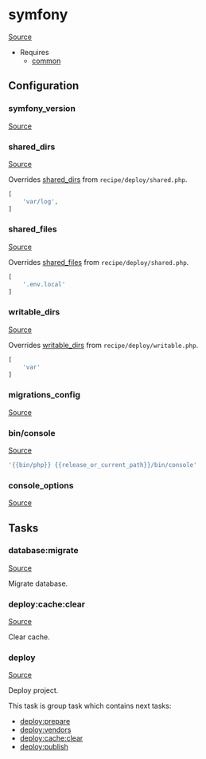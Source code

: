 <!-- DO NOT EDIT THIS FILE! -->
<!-- Instead edit recipe/symfony.php -->
<!-- Then run bin/docgen -->

# symfony

[Source](/recipe/symfony.php)



* Requires
  * [common](/docs/recipe/common.md)

## Configuration
### symfony_version
[Source](https://github.com/deployphp/deployer/blob/master/recipe/symfony.php#L8)





### shared_dirs
[Source](https://github.com/deployphp/deployer/blob/master/recipe/symfony.php#L14)

Overrides [shared_dirs](/docs/recipe/deploy/shared.md#shared_dirs) from `recipe/deploy/shared.php`.



```php title="Default value"
[
    'var/log',
]
```


### shared_files
[Source](https://github.com/deployphp/deployer/blob/master/recipe/symfony.php#L19)

Overrides [shared_files](/docs/recipe/deploy/shared.md#shared_files) from `recipe/deploy/shared.php`.



```php title="Default value"
[
    '.env.local'
]
```


### writable_dirs
[Source](https://github.com/deployphp/deployer/blob/master/recipe/symfony.php#L23)

Overrides [writable_dirs](/docs/recipe/deploy/writable.md#writable_dirs) from `recipe/deploy/writable.php`.



```php title="Default value"
[
    'var'
]
```


### migrations_config
[Source](https://github.com/deployphp/deployer/blob/master/recipe/symfony.php#L27)





### bin/console
[Source](https://github.com/deployphp/deployer/blob/master/recipe/symfony.php#L29)



```php title="Default value"
'{{bin/php}} {{release_or_current_path}}/bin/console'
```


### console_options
[Source](https://github.com/deployphp/deployer/blob/master/recipe/symfony.php#L31)






## Tasks

### database:migrate
[Source](https://github.com/deployphp/deployer/blob/master/recipe/symfony.php#L36)

Migrate database.




### deploy:cache:clear
[Source](https://github.com/deployphp/deployer/blob/master/recipe/symfony.php#L46)

Clear cache.




### deploy
[Source](https://github.com/deployphp/deployer/blob/master/recipe/symfony.php#L55)

Deploy project.




This task is group task which contains next tasks:
* [deploy:prepare](/docs/recipe/common.md#deployprepare)
* [deploy:vendors](/docs/recipe/deploy/vendors.md#deployvendors)
* [deploy:cache:clear](/docs/recipe/symfony.md#deploycacheclear)
* [deploy:publish](/docs/recipe/common.md#deploypublish)


